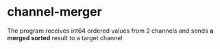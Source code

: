 # channel-merger

The program receives int64 ordered values from 2 channels and sends **a merged sorted** result to a target channel

